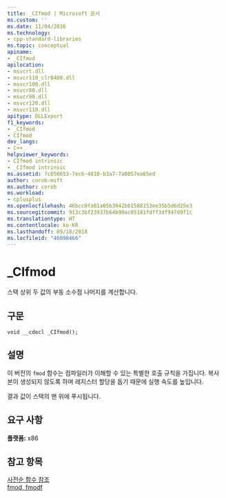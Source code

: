 ```yaml
---
title: _CIfmod | Microsoft 문서
ms.custom: ''
ms.date: 11/04/2016
ms.technology:
- cpp-standard-libraries
ms.topic: conceptual
apiname:
- _CIfmod
apilocation:
- msvcrt.dll
- msvcr110_clr0400.dll
- msvcr100.dll
- msvcr80.dll
- msvcr90.dll
- msvcr120.dll
- msvcr110.dll
apitype: DLLExport
f1_keywords:
- _CIfmod
- CIfmod
dev_langs:
- C++
helpviewer_keywords:
- CIfmod intrinsic
- _CIfmod intrinsic
ms.assetid: 7c050653-7ec6-4810-b3a7-7a0057ea65ed
author: corob-msft
ms.author: corob
ms.workload:
- cplusplus
ms.openlocfilehash: 46bcc0fa01a05b3942bb1588153ee35b5d6d25e3
ms.sourcegitcommit: 913c3bf23937b64b90ac05181fdff3df947d9f1c
ms.translationtype: HT
ms.contentlocale: ko-KR
ms.lasthandoff: 09/18/2018
ms.locfileid: "46090466"
---
```

# <a name="cifmod"></a>_CIfmod

스택 상위 두 값의 부동 소수점 나머지를 계산합니다.

## <a name="syntax"></a>구문

```
void __cdecl _CIfmod();
```

## <a name="remarks"></a>설명

이 버전의 `fmod` 함수는 컴파일러가 이해할 수 있는 특별한 호출 규칙을 가집니다. 복사본이 생성되지 않도록 하며 레지스터 할당을 돕기 때문에 실행 속도를 높입니다.

결과 값이 스택의 맨 위에 푸시됩니다.

## <a name="requirements"></a>요구 사항
 **플랫폼:** x86

## <a name="see-also"></a>참고 항목

[사전순 함수 참조](../c-runtime-library/reference/crt-alphabetical-function-reference.md)<br/>
[fmod, fmodf](../c-runtime-library/reference/fmod-fmodf.md)